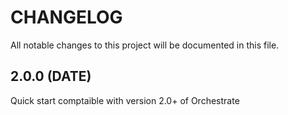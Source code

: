 # CHANGELOG

All notable changes to this project will be documented in this file.

## 2.0.0 (DATE)

Quick start comptaible with version 2.0+ of Orchestrate
